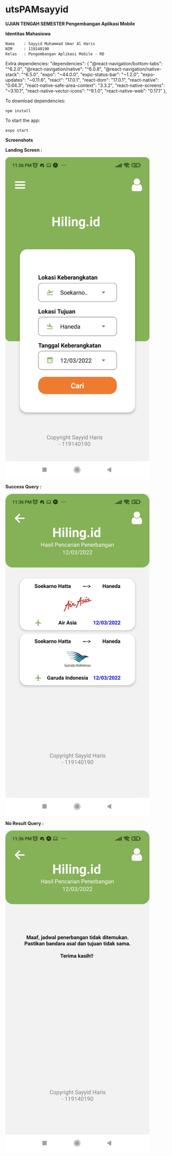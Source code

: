 # utsPAMsayyid

<b> UJIAN TENGAH SEMESTER </b>
<b> Pengembangan Aplikasi Mobile</b>

<b>Identitas Mahasiswa</b>

    Nama    : Sayyid Muhammad Umar Al Haris
    NIM     : 119140190
    Kelas   : Pengembangan Aplikasi Mobile - RD

Extra dependencies:
      "dependencies": {
        "@react-navigation/bottom-tabs": "^6.2.0",
        "@react-navigation/native": "^6.0.8",
        "@react-navigation/native-stack": "^6.5.0",
        "expo": "~44.0.0",
        "expo-status-bar": "~1.2.0",
        "expo-updates": "~0.11.6",
        "react": "17.0.1",
        "react-dom": "17.0.1",
        "react-native": "0.64.3",
        "react-native-safe-area-context": "3.3.2",
        "react-native-screens": "~3.10.1",
        "react-native-vector-icons": "^9.1.0",
        "react-native-web": "0.17.1"
      },
  
To download dependencies:

    npm install


To start the app:

    expo start


<b> Screenshots <b>
    
Landing Screen :
    
<img src="https://github.com/sayyidalharis/pamtask3sayyid/blob/master/screenshots/homePage.jpeg" height=1000>
    
Success Query :
    
<img src="https://github.com/sayyidalharis/pamtask3sayyid/blob/master/screenshots/resultPageFound.jpeg" height=1000>
    
No Result Query :
    
<img src="https://github.com/sayyidalharis/pamtask3sayyid/blob/master/screenshots/resultPageNotFound.jpeg" height=1000>
 
